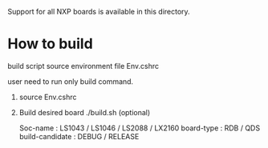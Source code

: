 Support for all NXP boards is available in this directory.

# How to build

build script source environment file Env.cshrc

user need to run only build command.

1. source Env.cshrc

2. Build desired board
   ./build.sh <SoC-name> <board-type> <build-candidate> <clean> (optional)

   Soc-name        : LS1043 / LS1046 / LS2088 / LX2160
   board-type      : RDB / QDS
   build-candidate : DEBUG / RELEASE

